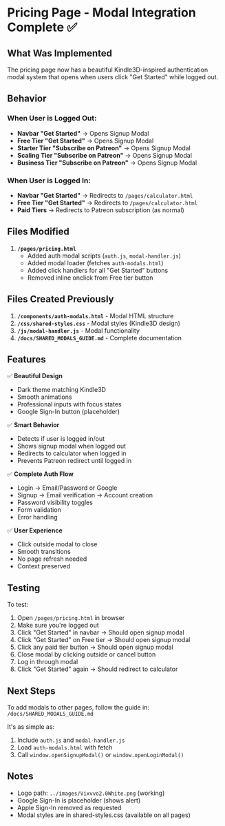 # Pricing Page - Modal Integration Complete ✅

## What Was Implemented

The pricing page now has a beautiful Kindle3D-inspired authentication modal system that opens when users click "Get Started" while logged out.

## Behavior

### When User is Logged Out:
- **Navbar "Get Started"** → Opens Signup Modal
- **Free Tier "Get Started"** → Opens Signup Modal  
- **Starter Tier "Subscribe on Patreon"** → Opens Signup Modal
- **Scaling Tier "Subscribe on Patreon"** → Opens Signup Modal
- **Business Tier "Subscribe on Patreon"** → Opens Signup Modal

### When User is Logged In:
- **Navbar "Get Started"** → Redirects to `/pages/calculator.html`
- **Free Tier "Get Started"** → Redirects to `/pages/calculator.html`
- **Paid Tiers** → Redirects to Patreon subscription (as normal)

## Files Modified

1. **`/pages/pricing.html`**
   - Added auth modal scripts (`auth.js`, `modal-handler.js`)
   - Added modal loader (fetches `auth-modals.html`)
   - Added click handlers for all "Get Started" buttons
   - Removed inline onclick from Free tier button

## Files Created Previously

1. **`/components/auth-modals.html`** - Modal HTML structure
2. **`/css/shared-styles.css`** - Modal styles (Kindle3D design)
3. **`/js/modal-handler.js`** - Modal functionality
4. **`/docs/SHARED_MODALS_GUIDE.md`** - Complete documentation

## Features

✅ **Beautiful Design**
- Dark theme matching Kindle3D
- Smooth animations
- Professional inputs with focus states
- Google Sign-In button (placeholder)

✅ **Smart Behavior**
- Detects if user is logged in/out
- Shows signup modal when logged out
- Redirects to calculator when logged in
- Prevents Patreon redirect until logged in

✅ **Complete Auth Flow**
- Login → Email/Password or Google
- Signup → Email verification → Account creation
- Password visibility toggles
- Form validation
- Error handling

✅ **User Experience**
- Click outside modal to close
- Smooth transitions
- No page refresh needed
- Context preserved

## Testing

To test:
1. Open `/pages/pricing.html` in browser
2. Make sure you're logged out
3. Click "Get Started" in navbar → Should open signup modal
4. Click "Get Started" on Free tier → Should open signup modal
5. Click any paid tier button → Should open signup modal
6. Close modal by clicking outside or cancel button
7. Log in through modal
8. Click "Get Started" again → Should redirect to calculator

## Next Steps

To add modals to other pages, follow the guide in:
`/docs/SHARED_MODALS_GUIDE.md`

It's as simple as:
1. Include `auth.js` and `modal-handler.js`
2. Load `auth-modals.html` with fetch
3. Call `window.openSignupModal()` or `window.openLoginModal()`

## Notes

- Logo path: `../images/Vixvvo2.0White.png` (working)
- Google Sign-In is placeholder (shows alert)
- Apple Sign-In removed as requested
- Modal styles are in shared-styles.css (available on all pages)
